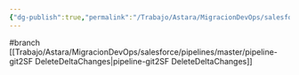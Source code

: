 ```yaml
---
{"dg-publish":true,"permalink":"/Trabajo/Astara/MigracionDevOps/salesforce/projects/Project/Driber/CleanDeltaChanges_release_pr/"}
---
```



#branch 
[[Trabajo/Astara/MigracionDevOps/salesforce/pipelines/master/pipeline-git2SF DeleteDeltaChanges\|pipeline-git2SF DeleteDeltaChanges]]